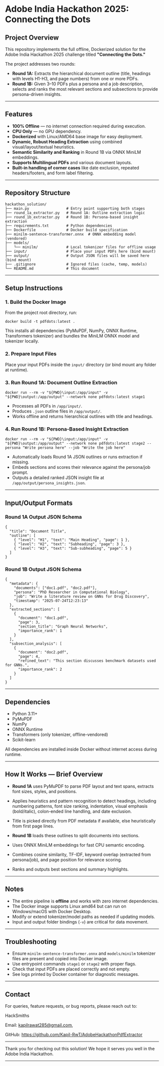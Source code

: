 # Adobe India Hackathon 2025: Connecting the Dots

## Project Overview

This repository implements the full offline, Dockerized solution for the Adobe India Hackathon 2025 challenge titled **"Connecting the Dots."**

The project addresses two rounds:

- **Round 1A:** Extracts the hierarchical document outline (title, headings with levels H1-H3, and page numbers) from one or more PDFs.
- **Round 1B:** Given 3–10 PDFs plus a persona and a job description, selects and ranks the most relevant sections and subsections to provide persona-driven insights.

---

## Features

- **100% Offline** — no internet connection required during execution.
- **CPU Only** — no GPU dependency.
- **Dockerized** with Linux/AMD64 base image for easy deployment.
- **Dynamic, Robust Heading Extraction** using combined visual/layout/textual heuristics.
- **Semantic Similarity and Ranking** in Round 1B via ONNX MiniLM embeddings.
- **Supports Multilingual PDFs** and various document layouts.
- **Built-in handling of corner cases** like date exclusion, repeated headers/footers, and form label filtering.

---

## Repository Structure

```
hackathon_solution/
├── main.py                 # Entry point supporting both stages
├── round_1a_extractor.py   # Round 1A: Outline extraction logic
├── round_1b_extractor.py   # Round 1B: Persona-based insight extraction
├── requirements.txt        # Python dependencies
├── Dockerfile              # Docker build specification
├── minilm-sentence-transformer.onnx  # ONNX embedding model (vendored)
├── models/
│   └── minilm/             # Local tokenizer files for offline usage
├── input/                  # Place your input PDFs here (bind mount)
├── output/                 # Output JSON files will be saved here (bind mount)
├── .gitignore              # Ignored files (cache, temp, models)
└── README.md               # This document
```

---

## Setup Instructions

### 1. Build the Docker Image

From the project root directory, run:

```
docker build -t pdfdots:latest .
```

This installs all dependencies (PyMuPDF, NumPy, ONNX Runtime, Transformers tokenizer) and bundles the MiniLM ONNX model and tokenizer locally.

### 2. Prepare Input Files

Place your input PDFs inside the `input/` directory (or bind mount any folder at runtime).

### 3. Run Round 1A: Document Outline Extraction

```
docker run --rm -v "${PWD}\input:/app/input" -v "${PWD}\output:/app/output" --network none pdfdots:latest stage1

```

- Processes all PDFs in `/app/input/`.
- Produces `.json` outline files in `/app/output/`.
- Works offline and returns hierarchical outlines with title and headings.

### 4. Run Round 1B: Persona-Based Insight Extraction

```
docker run --rm -v "${PWD}\input:/app/input" -v "${PWD}\output:/app/output" --network none pdfdots:latest stage2 --persona "Write persona here" --job "Write the job here"

```

- Automatically loads Round 1A JSON outlines or runs extraction if missing.
- Embeds sections and scores their relevance against the persona/job prompt.
- Outputs a detailed ranked JSON insight file at `/app/output/persona_insights.json`.

---

## Input/Output Formats

### Round 1A Output JSON Schema

```
{
  "title": "Document Title",
  "outline": [
    { "level": "H1", "text": "Main Heading", "page": 1 },
    { "level": "H2", "text": "Subheading", "page": 3 },
    { "level": "H3", "text": "Sub-subheading", "page": 5 }
  ]
}
```

### Round 1B Output JSON Schema

```
{
  "metadata": {
    "documents": ["doc1.pdf", "doc2.pdf"],
    "persona": "PhD Researcher in Computational Biology",
    "job": "Write a literature review on GNNs for Drug Discovery",
    "timestamp": "2025-07-24T12:23:13"
  },
  "extracted_sections": [
    {
      "document": "doc1.pdf",
      "page": 3,
      "section_title": "Graph Neural Networks",
      "importance_rank": 1
    }
  ],
  "subsection_analysis": [
    {
      "document": "doc2.pdf",
      "page": 4,
      "refined_text": "This section discusses benchmark datasets used for GNNs.",
      "importance_rank": 2
    }
  ]
}
```

---

## Dependencies

- Python 3.11+
- PyMuPDF
- NumPy
- ONNX Runtime
- Transformers (only tokenizer, offline-vendored)
- Scikit-learn

All dependencies are installed inside Docker without internet access during runtime.

---

## How It Works — Brief Overview

- **Round 1A** uses PyMuPDF to parse PDF layout and text spans, extracts font sizes, styles, and positions.
- Applies heuristics and pattern recognition to detect headings, including numbering patterns, font size ranking, indentation, visual emphasis (bold/italic), colon-ended line handling, and date exclusion.
- Title is picked directly from PDF metadata if available, else heuristically from first page lines.

- **Round 1B** loads these outlines to split documents into sections.
- Uses ONNX MiniLM embeddings for fast CPU semantic encoding.
- Combines cosine similarity, TF-IDF, keyword overlap (extracted from persona/job), and page position for relevance scoring.
- Ranks and outputs best sections and summary highlights.

---

## Notes

- The entire pipeline is **offline** and works with zero internet dependencies.
- The Docker image supports Linux amd64 but can run on Windows/macOS with Docker Desktop.
- Modify or extend tokenizer/model paths as needed if updating models.
- Input and output folder bindings (`-v`) are critical for data movement.

---

## Troubleshooting

- Ensure `minilm-sentence-transformer.onnx` and `models/minilm` tokenizer files are present and copied into Docker image.
- Use entrypoint commands `stage1` or `stage2` with proper flags.
- Check that input PDFs are placed correctly and not empty.
- See logs printed by Docker container for diagnostic messages.

---

## Contact

For queries, feature requests, or bug reports, please reach out to:

HackSmiths

Email: kapilrawat285@gmail.com, 

GitHub: https://github.com/Kapil-RwT/AdobeHackathonPdfExtractor

---

Thank you for checking out this solution! We hope it serves you well in the Adobe India Hackathon.

---
